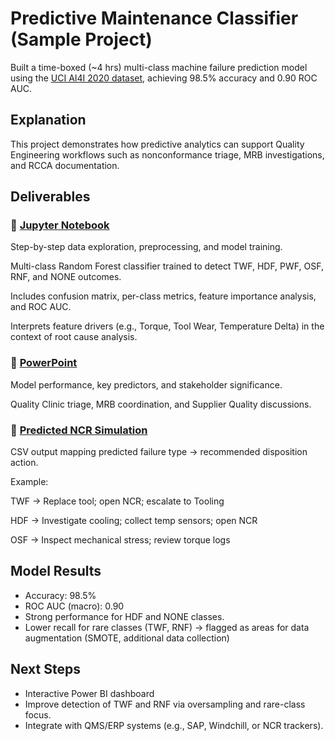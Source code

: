 # Predictive Maintenance Classifier (Sample Project) 

Built a time-boxed (~4 hrs) multi-class machine failure prediction model using the [UCI AI4I 2020 dataset](https://archive.ics.uci.edu/dataset/601/ai4i+2020+predictive+maintenance+dataset), achieving 98.5% accuracy and 0.90 ROC AUC. 

## Explanation
This project demonstrates how predictive analytics can support Quality Engineering workflows such as nonconformance triage, MRB investigations, and RCCA documentation.

## Deliverables

### 🧾 [Jupyter Notebook](https://github.com/gvo27/predictive-maintenance/blob/main/main.ipynb)

Step-by-step data exploration, preprocessing, and model training.

Multi-class Random Forest classifier trained to detect TWF, HDF, PWF, OSF, RNF, and NONE outcomes.

Includes confusion matrix, per-class metrics, feature importance analysis, and ROC AUC.

Interprets feature drivers (e.g., Torque, Tool Wear, Temperature Delta) in the context of root cause analysis.


### 🧾 [PowerPoint](https://github.com/gvo27/predictive-maintenance/blob/main/Quality_Model_Report.pptx)

Model performance, key predictors, and stakeholder significance.

Quality Clinic triage, MRB coordination, and Supplier Quality discussions.


### 🧾 [Predicted NCR Simulation](https://github.com/gvo27/predictive-maintenance/blob/main/predicted_ncr_simulation.csv)

CSV output mapping predicted failure type → recommended disposition action.

Example:

TWF → Replace tool; open NCR; escalate to Tooling

HDF → Investigate cooling; collect temp sensors; open NCR

OSF → Inspect mechanical stress; review torque logs

## Model Results
* Accuracy: 98.5%
* ROC AUC (macro): 0.90
* Strong performance for HDF and NONE classes.
* Lower recall for rare classes (TWF, RNF) → flagged as areas for data augmentation (SMOTE, additional data collection)

## Next Steps
* Interactive Power BI dashboard 
* Improve detection of TWF and RNF via oversampling and rare-class focus.
* Integrate with QMS/ERP systems (e.g., SAP, Windchill, or NCR trackers).
